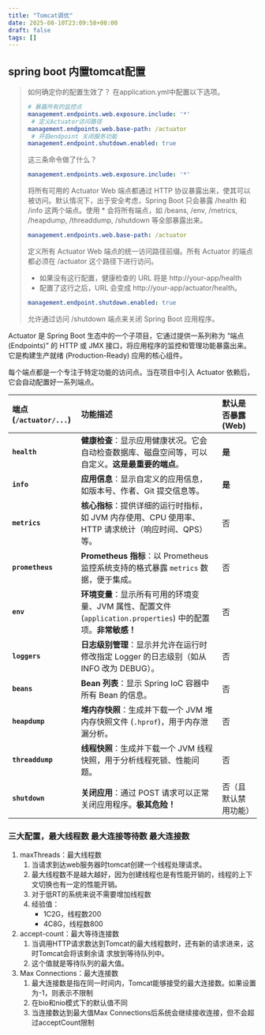 ```yaml
---
title: "Tomcat调优"
date: 2025-08-10T23:09:58+08:00
draft: false
tags: []
---
```


## spring boot 内置tomcat配置

> 如何确定你的配置生效了？
> 在application.yml中配置以下选项。
>
> ``` yaml
> # 暴露所有的监控点
> management.endpoints.web.exposure.include: '*'
>  # 定义Actuator访问路径
> management.endpoints.web.base-path: /actuator
>  # 开启endpoint 关闭服务功能
> management.endpoint.shutdown.enabled: true
> ```
>
> 这三条命令做了什么？
>
> ``` yaml
> management.endpoints.web.exposure.include: '*'
> ```
>
> 将所有可用的 Actuator Web 端点都通过 HTTP 协议暴露出来，使其可以被访问。默认情况下，出于安全考虑，Spring Boot 只会暴露 /health 和 /info 这两个端点。使用 * 会将所有端点，如 /beans, /env, /metrics, /heapdump, /threaddump, /shutdown 等全部暴露出来。
>
> ``` yaml
> management.endpoints.web.base-path: /actuator
> ```
>
> 定义所有 Actuator Web 端点的统一访问路径前缀。所有 Actuator 的端点都必须在 /actuator 这个路径下进行访问。
>
> + 如果没有这行配置，健康检查的 URL 将是 http://your-app/health
> + 配置了这行之后，URL 会变成 http://your-app/actuator/health。
>
> ``` yaml
> management.endpoint.shutdown.enabled: true
> ```
>
> 允许通过访问 /shutdown 端点来关闭 Spring Boot 应用程序。

Actuator 是 Spring Boot 生态中的一个子项目，它通过提供一系列称为 “端点 (Endpoints)” 的 HTTP 或 JMX 接口，将应用程序的监控和管理功能暴露出来。它是构建生产就绪 (Production-Ready) 应用的核心组件。

每个端点都是一个专注于特定功能的访问点。当在项目中引入 Actuator 依赖后，它会自动配置好一系列端点。

| 端点 (`/actuator/...`) | 功能描述                                                     | 默认是否暴露 (Web)   |
| :--------------------- | :----------------------------------------------------------- | :------------------- |
| **`health`**           | **健康检查**：显示应用健康状况。它会自动检查数据库、磁盘空间等，可以自定义。**这是最重要的端点**。 | **是**               |
| **`info`**             | **应用信息**：显示自定义的应用信息，如版本号、作者、Git 提交信息等。 | **是**               |
| **`metrics`**          | **核心指标**：提供详细的运行时指标，如 JVM 内存使用、CPU 使用率、HTTP 请求统计（响应时间、QPS）等。 | 否                   |
| **`prometheus`**       | **Prometheus 指标**：以 Prometheus 监控系统支持的格式暴露 `metrics` 数据，便于集成。 | 否                   |
| **`env`**              | **环境变量**：显示所有可用的环境变量、JVM 属性、配置文件 (`application.properties`) 中的配置项。**非常敏感！** | 否                   |
| **`loggers`**          | **日志级别管理**：显示并允许在运行时修改指定 Logger 的日志级别（如从 INFO 改为 DEBUG）。 | 否                   |
| **`beans`**            | **Bean 列表**：显示 Spring IoC 容器中所有 Bean 的信息。      | 否                   |
| **`heapdump`**         | **堆内存快照**：生成并下载一个 JVM 堆内存快照文件 (`.hprof`)，用于内存泄漏分析。 | 否                   |
| **`threaddump`**       | **线程快照**：生成并下载一个 JVM 线程快照，用于分析线程死锁、性能问题。 | 否                   |
| **`shutdown`**         | **关闭应用**：通过 POST 请求可以正常关闭应用程序。**极其危险！** | 否（且默认禁用功能） |

### 三大配置，最大线程数 最大连接等待数 最大连接数

1. maxThreads：最大线程数
   1.  当请求到达web服务器时tomcat创建一个线程处理请求。
   2. 最大线程数不是越大越好，因为创建线程也是有性能开销的，线程的上下文切换也有一定的性能开销。
   3. 对于低RT的系统来说不需要增加线程数
   4. 经验值：
      + 1C2G，线程数200 
      + 4C8G，线程数800
2. accept-count：最大等待连接数
   1. 当调用HTTP请求数达到Tomcat的最大线程数时，还有新的请求进来，这时Tomcat会将该剩余请 求放到等待队列中。
   2. 这个值就是等待队列的最大值。
3. Max Connections：最大连接数
   1. 最大连接数是指在同一时间内，Tomcat能够接受的最大连接数。如果设置为-1，则表示不限制
   2. 在bio和nio模式下的默认值不同
   3. 当连接数达到最大值Max Connections后系统会继续接收连接，但不会超过acceptCount限制
